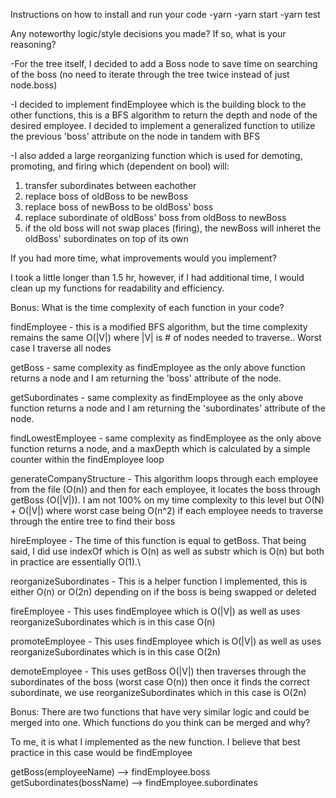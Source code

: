 Instructions on how to install and run your code
-yarn
-yarn start
-yarn test

Any noteworthy logic/style decisions you made? If so, what is your reasoning?

-For the tree itself, I decided to add a Boss node to save time on searching of the boss (no need to iterate through the tree twice instead of just node.boss)

-I decided to implement findEmployee which is the building block to the other functions, this is a BFS algorithm to return the depth and node of the desired employee. I decided to implement a generalized function to utilize the previous 'boss' attribute on the node in tandem with BFS

-I also added a large reorganizing function which is used for demoting, promoting, and firing which (dependent on bool) will:

1. transfer subordinates between eachother
2. replace boss of oldBoss to be newBoss
3. replace boss of newBoss to be oldBoss' boss
4. replace subordinate of oldBoss' boss from oldBoss to newBoss
5. if the old boss will not swap places (firing), the newBoss will inheret the oldBoss' subordinates on top of its own

If you had more time, what improvements would you implement?

I took a little longer than 1.5 hr, however, if I had additional time, I would clean up my functions for readability and efficiency.

Bonus: What is the time complexity of each function in your code?

findEmployee - this is a modified BFS algorithm, but the time complexity remains the same O(|V|) where |V| is # of nodes needed to traverse.. Worst case I traverse all nodes

getBoss - same complexity as findEmployee as the only above function returns a node and I am returning the 'boss' attribute of the node.

getSubordinates - same complexity as findEmployee as the only above function returns a node and I am returning the 'subordinates' attribute of the node.

findLowestEmployee - same complexity as findEmployee as the only above function returns a node, and a maxDepth which is calculated by a simple counter within the findEmployee loop

generateCompanyStructure - This algorithm loops through each employee from the file (O(n)) and then for each employee, it locates the boss through getBoss (O(|V|)). I am not 100% on my time complexity to this level but O(N) + O(|V|) where worst case being O(n^2) if each employee needs to traverse through the entire tree to find their boss

hireEmployee - The time of this function is equal to getBoss. That being said, I did use indexOf which is O(n) as well as substr which is O(n) but both in practice are essentially O(1).\

reorganizeSubordinates - This is a helper function I implemented, this is either O(n) or O(2n) depending on if the boss is being swapped or deleted

fireEmployee - This uses findEmployee which is O(|V|) as well as uses reorganizeSubordinates which is in this case O(n)

promoteEmployee - This uses findEmployee which is O(|V|) as well as uses reorganizeSubordinates which is in this case O(2n)

demoteEmployee - This uses getBoss O(|V|) then traverses through the subordinates of the boss (worst case O(n)) then once it finds the correct subordinate, we use reorganizeSubordinates which in this case is O(2n)

Bonus: There are two functions that have very similar logic and could be merged into one. Which functions do you think can be merged and why?

To me, it is what I implemented as the new function. I believe that best practice in this case would be findEmployee

getBoss(employeeName) --> findEmployee.boss
getSubordinates(bossName) --> findEmployee.subordinates
